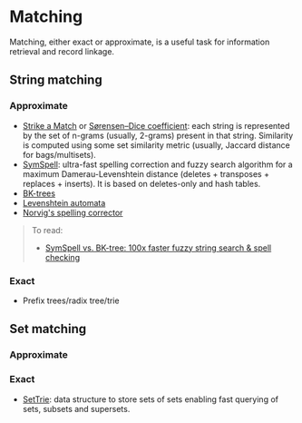# Matching
Matching, either exact or approximate, is a useful task for information retrieval and record linkage.

## String matching
### Approximate
- [Strike a Match](http://www.catalysoft.com/articles/StrikeAMatch.html) or [Sørensen–Dice coefficient](https://en.wikipedia.org/wiki/S%C3%B8rensen%E2%80%93Dice_coefficient): each string is represented by the set of n-grams (usually, 2-grams) present in that string. Similarity is computed using some set similarity metric (usually, Jaccard distance for bags/multisets).
- [SymSpell](https://towardsdatascience.com/symspell-vs-bk-tree-100x-faster-fuzzy-string-search-spell-checking-c4f10d80a078): ultra-fast spelling correction and fuzzy search algorithm for a maximum Damerau-Levenshtein distance (deletes + transposes + replaces + inserts). It is based on deletes-only and hash tables.
- [BK-trees](https://signal-to-noise.xyz/post/bk-tree/)
- [Levenshtein automata](http://blog.notdot.net/2010/07/Damn-Cool-Algorithms-Levenshtein-Automata)
- [Norvig's spelling corrector](http://norvig.com/spell-correct.html)

> To read:
> - [SymSpell vs. BK-tree: 100x faster fuzzy string search & spell checking](https://towardsdatascience.com/symspell-vs-bk-tree-100x-faster-fuzzy-string-search-spell-checking-c4f10d80a078)

### Exact
- Prefix trees/radix tree/trie

## Set matching
### Approximate
### Exact
- [SetTrie](http://osebje.famnit.upr.si/~savnik/papers/cdares13.pdf): data structure to store sets of sets enabling fast querying of sets, subsets and supersets.
